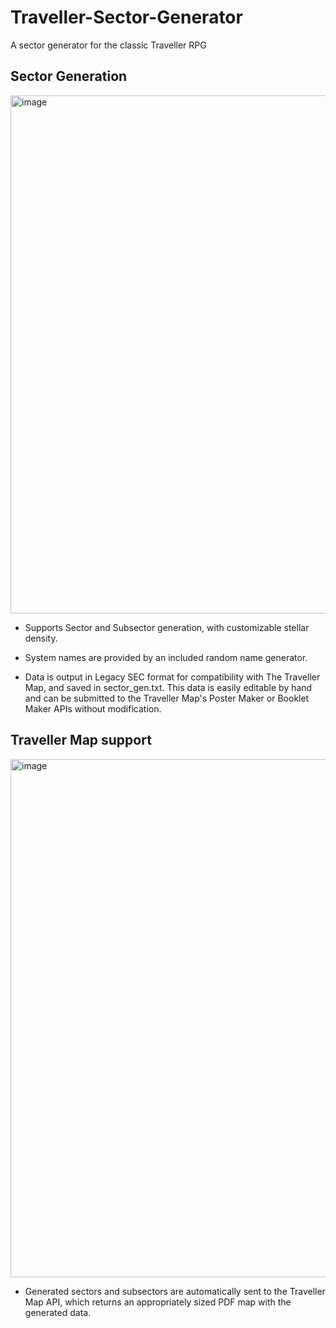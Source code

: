 # Traveller-Sector-Generator

A sector generator for the classic Traveller RPG

## Sector Generation

<img width="829" alt="image" src="https://user-images.githubusercontent.com/107156696/182007261-fe80e56a-59d3-4a82-bd13-e46af2dc411f.png">

* Supports Sector and Subsector generation, with customizable stellar density.

* System names are provided by an included random name generator.

* Data is output in Legacy SEC format for compatibility with The Traveller Map, and saved in sector_gen.txt. This data is easily editable by hand and can be submitted to the Traveller Map's Poster Maker or Booklet Maker APIs without modification.

## Traveller Map support

<img width="829" alt="image" src="https://user-images.githubusercontent.com/107156696/182007270-ede5cc22-fec2-4a69-805d-3b312d23323c.png">

* Generated sectors and subsectors are automatically sent to the Traveller Map API, which returns an appropriately sized PDF map with the generated data. 
